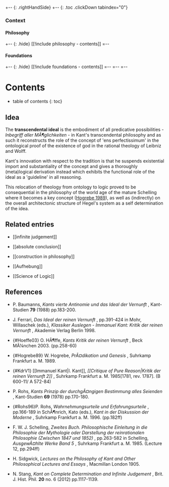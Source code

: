 
+-- {: .rightHandSide}
+-- {: .toc .clickDown tabindex="0"}

### Context
#### Philosophy
+-- {: .hide}
[[!include philosophy - contents]]
=--
#### Foundations
+-- {: .hide}
[[!include foundations - contents]]
=--
=--
=--

# Contents
* table of contents
{: toc}

## Idea

The **transcendental ideal** is the embodiment of all predicative possibilities - _Inbegriff aller MÃ¶glichkeiten_ - in Kant's transcendental philosophy and as such it reconstructs the role of the concept of 'ens perfectissimum' in the ontological proof of the existence of god in the rational theology of Leibniz and Wolff.

Kant's innovation with respect to the tradition is that he suspends existential import and substantiality of the concept and gives a thoroughly (meta)logical derivation instead which exhibits the functional role of the ideal as a 'guideline' in all reasoning.

This relocation of theology from ontology to logic proved to be consequential in the philosophy of the world age of the mature Schelling where it becomes a key concept ([Hogrebe 1989](#Hogrebe89)), as well as (indirectly) on the overall architectonic structure of Hegel's system as a self determination of the idea.


## Related entries

* [[infinite judgement]]

* [[absolute conclusion]]

* [[construction in philosophy]]

* [[Aufhebung]]

* [[Science of Logic]]


## References

* P. Baumanns, _Kants vierte Antinomie und das Ideal der Vernunft_ , Kant-Studien **79** (1988) pp.183-200.

* J. Ferrari, _Das Ideal der reinen Vernunft_ , pp.391-424 in Mohr, Willaschek (eds.), _Klassiker Auslegen - Immanuel Kant: Kritik der reinen Vernunft_ , Akademie Verlag Berlin 1998.

* {#Hoeffe03} O. HÃ¶ffe, _Kants Kritik der reinen Vernunft_ , Beck MÃ¼nchen 2003. (pp.258-60)

* {#Hogrebe89} W. Hogrebe, _PrÃ¤dikation und Genesis_ , Suhrkamp Frankfurt a. M. 1989.

* {#KdrV1} [[Immanuel Kant|I. Kant]], _[[Critique of Pure Reason|Kritik der reinen Vernunft 2]]_ , Suhrkamp Frankfurt a. M. 1985[1781, rev. 1787]. (B 600-11/ A 572-84)

* P. Rohs, _Kants Prinzip der durchgÃ¤ngigen Bestimmung alles Seienden_ , Kant-Studien **69** (1978) pp.170-180.

* {#Rohs96}P. Rohs, _Wahrnehmungsurteile und Erfahrungsurteile_ , pp.166-189 in SchÃ¶nrich, Kato (eds.), _Kant in der Diskussion der Moderne_ , Suhrkamp Frankfurt a. M. 1996. (pp.182ff)

* F. W. J. Schelling, _Zweites Buch. Philosophische Einleitung in die Philosophie der Mythologie oder Darstellung der reinrationalen Philosophie (Zwischen 1847 und 1852)_ , pp.263-582 in Schelling, _AusgewÃ¤hlte Werke Band 5_ , Suhrkamp Frankfurt a. M. 1985. (Lecture 12, pp.294ff)

* H. Sidgwick, _Lectures on the Philosophy of Kant and Other Philosophical Lectures and Essays_ , Macmillan London 1905.

* N. Stang, _Kant on Complete Determination and Infinite Judgement_ , Brit. J. Hist. Phil. **20** no. 6 (2012) pp.1117-1139.
